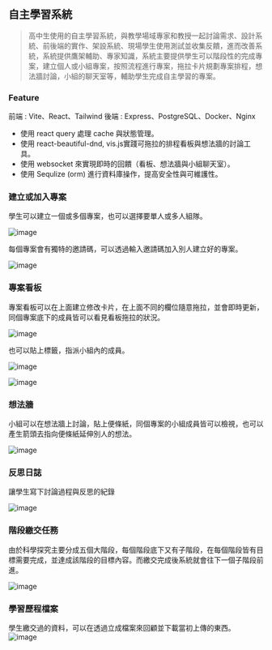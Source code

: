 ## 自主學習系統

> 高中生使用的自主學習系統，與教學場域專家和教授一起討論需求、設計系統、前後端的實作、架設系統、現場學生使用測試並收集反饋，進而改善系統，系統提供鷹架輔助、專家知識，系統主要提供學生可以階段性的完成專案，建立個人或小組專案，按照流程進行專案，拖拉卡片規劃專案排程，想法牆討論，小組的聊天室等，輔助學生完成自主學習的專案。

### Feature
前端 : Vite、React、Tailwind
後端 : Express、PostgreSQL、Docker、Nginx

* 使用 react query 處理 cache 與狀態管理。
* 使用 react-beautiful-dnd, vis.js實踐可拖拉的排程看板與想法牆的討論工具。
* 使用 websocket 來實現即時的回饋（看板、想法牆與小組聊天室）。
* 使用 Sequlize (orm) 進行資料庫操作，提高安全性與可維護性。

### 建立或加入專案
學生可以建立一個或多個專案，也可以選擇要單人或多人組隊。

![image](https://hackmd.io/_uploads/rk-gIPDz0.png)

每個專案會有獨特的邀請碼，可以透過輸入邀請碼加入別人建立好的專案。

![image](https://hackmd.io/_uploads/SkqvBvvfR.png)


### 專案看板
專案看板可以在上面建立修改卡片，在上面不同的欄位隨意拖拉，並會即時更新，同個專案底下的成員皆可以看見看板拖拉的狀況。

![image](https://hackmd.io/_uploads/rJE9NvPMC.png)

也可以貼上標籤，指派小組內的成員。

![image](https://hackmd.io/_uploads/HJ5TLPDGA.png)

![image](https://hackmd.io/_uploads/By60UwDz0.png)

### 想法牆
小組可以在想法牆上討論，貼上便條紙，同個專案的小組成員皆可以檢視，也可以產生箭頭去指向便條紙延伸別人的想法。

![image](https://hackmd.io/_uploads/rkUk_PwzC.png)

### 反思日誌
讓學生寫下討論過程與反思的紀錄

![image](https://hackmd.io/_uploads/ByQnODPzR.png)

### 階段繳交任務
由於科學探究主要分成五個大階段，每個階段底下又有子階段，在每個階段皆有目標需要完成，並達成該階段的目標內容。而繳交完成後系統就會往下一個子階段前進。

![image](https://hackmd.io/_uploads/HkndFvvzC.png)

### 學習歷程檔案
學生繳交過的資料，可以在透過立成檔案來回顧並下載當初上傳的東西。
![image](https://hackmd.io/_uploads/B16hKvvzR.png)